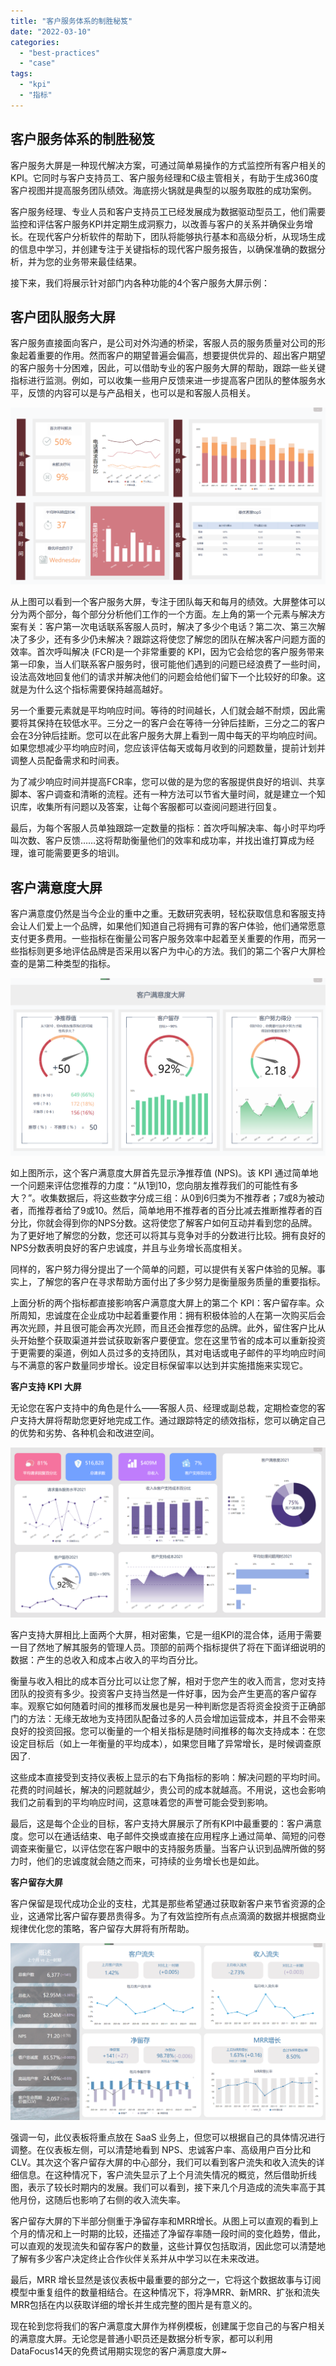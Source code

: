 ```yaml
---
title: "客户服务体系的制胜秘笈"
date: "2022-03-10"
categories: 
  - "best-practices"
  - "case"
tags: 
  - "kpi"
  - "指标"
---
```


## 客户服务体系的制胜秘笈

客户服务大屏是一种现代解决方案，可通过简单易操作的方式监控所有客户相关的KPI。它同时与客户支持员工、客户服务经理和C级主管相关，有助于生成360度客户视图并提高服务团队绩效。海底捞火锅就是典型的以服务取胜的成功案例。

客户服务经理、专业人员和客户支持员工已经发展成为数据驱动型员工，他们需要监控和评估客户服务KPI并定期生成洞察力，以改善与客户的关系并确保业务增长。在现代客户分析软件的帮助下，团队将能够执行基本和高级分析，从现场生成的信息中学习，并创建专注于关键指标的现代客户服务报告，以确保准确的数据分析，并为您的业务带来最佳结果。

接下来，我们将展示针对部门内各种功能的4个客户服务大屏示例：

## **客户团队服务大屏**

客户服务直接面向客户，是公司对外沟通的桥梁，客服人员的服务质量对公司的形象起着重要的作用。然而客户的期望普遍会偏高，想要提供优异的、超出客户期望的客户服务十分困难，因此，可以借助专业的客户服务大屏的帮助，跟踪一些关键指标进行监测。例如，可以收集一些用户反馈来进一步提高客户团队的整体服务水平，反馈的内容可以是与产品相关，也可以是和客服人员相关。

![1-1](images/1646891858-1-1.png)

从上图可以看到一个客户服务大屏，专注于团队每天和每月的绩效。大屏整体可以分为两个部分，每个部分分析他们工作的一个方面。左上角的第一个元素与解决方案有关：客户第一次电话联系客服人员时，解决了多少个电话？第二次、第三次解决了多少，还有多少仍未解决？跟踪这将使您了解您的团队在解决客户问题方面的效率。首次呼叫解决 (FCR)是一个非常重要的 KPI，因为它会给您的客户服务带来第一印象，当人们联系客户服务时，很可能他们遇到的问题已经浪费了一些时间，设法高效地回复他们的请求并解决他们的问题会给他们留下一个比较好的印象。这就是为什么这个指标需要保持越高越好。

另一个重要元素就是平均响应时间。等待的时间越长，人们就会越不耐烦，因此需要将其保持在较低水平。三分之一的客户会在等待一分钟后挂断，三分之二的客户会在3分钟后挂断。您可以在此客户服务大屏上看到一周中每天的平均响应时间。如果您想减少平均响应时间，您应该评估每天或每月收到的问题数量，提前计划并调整人员配备需求和时间表。

为了减少响应时间并提高FCR率，您可以做的是为您的客服提供良好的培训、共享脚本、客户调查和清晰的流程。还有一种方法可以节省大量时间，就是建立一个知识库，收集所有问题以及答案，让每个客服都可以查阅问题进行回复。

最后，为每个客服人员单独跟踪一定数量的指标：首次呼叫解决率、每小时平均呼叫次数、客户反馈……这将帮助衡量他们的效率和成功率，并找出谁打算成为经理，谁可能需要更多的培训。

## **客户满意度大屏**

客户满意度仍然是当今企业的重中之重。无数研究表明，轻松获取信息和客服支持会让人们爱上一个品牌，如果他们知道自己将拥有可靠的客户体验，他们通常愿意支付更多费用。一些指标在衡量公司客户服务效率中起着至关重要的作用，而另一些指标则更多地评估品牌是否采用以客户为中心的方法。我们的第二个客户大屏检查的是第二种类型的指标。

![1-2](images/1646891862-1-2.png)

如上图所示，这个客户满意度大屏首先显示净推荐值 (NPS)。该 KPI 通过简单地一个问题来评估您推荐的力度：“从1到10，您向朋友推荐我们的可能性有多大？”。收集数据后，将这些数字分成三组：从0到6归类为不推荐者；7或8为被动者，而推荐者给了9或10。然后，简单地用不推荐者的百分比减去推断推荐者的百分比，你就会得到你的NPS分数。这将使您了解客户如何互动并看到您的品牌。为了更好地了解您的分数，您还可以将其与竞争对手的分数进行比较。拥有良好的NPS分数表明良好的客户忠诚度，并且与业务增长高度相关。

同样的，客户努力得分提出了一个简单的问题，可以提供有关客户体验的见解。事实上，了解您的客户在寻求帮助方面付出了多少努力是衡量服务质量的重要指标。

上面分析的两个指标都直接影响客户满意度大屏上的第二个 KPI：客户留存率。众所周知，忠诚度在企业成功中起着重要作用：拥有积极体验的人在第一次购买后会再次光顾，并且很可能会再次光顾，而且还会推荐您的品牌。此外，留住客户比从头开始整个获取渠道并尝试获取新客户要便宜。您在这里节省的成本可以重新投资于更需要的渠道，例如人员过多的支持团队，其对电话或电子邮件的平均响应时间与不满意的客户数量同步增长。设定目标保留率以达到并实施措施来实现它。

**客户支持 KPI 大屏**

无论您在客户支持中的角色是什么——客服人员、经理或副总裁，定期检查您的客户支持大屏将帮助您更好地完成工作。通过跟踪特定的绩效指标，您可以确定自己的优势和劣势、各种机会和改进空间。

![1-3](images/1646891867-1-3.png)

客户支持大屏相比上面两个大屏，相对密集，它是一组KPI的混合体，适用于需要一目了然地了解其服务的管理人员。顶部的前两个指标提供了将在下面详细说明的数据：产生的总收入和成本占收入的平均百分比。

衡量与收入相比的成本百分比可以让您了解，相对于您产生的收入而言，您对支持团队的投资有多少。投资客户支持当然是一件好事，因为会产生更高的客户留存率。观察它如何随着时间的推移而发展也是另一种判断您是否将资金投资于正确部门的方法：无缘无故地为支持团队配备过多的人员会增加运营成本，并且不会带来良好的投资回报。您可以衡量的一个相关指标是随时间推移的每次支持成本：在您设定目标后（如上一年衡量的平均成本），如果您目睹了异常增长，是时候调查原因了.

这些成本直接受到支持仪表板上显示的右下角指标的影响：解决问题的平均时间。花费的时间越长，解决的问题就越少，贵公司的成本就越高。不用说，这也会影响我们之前看到的平均响应时间，这意味着您的声誉可能会受到影响。

最后，这是每个企业的目标，客户支持大屏展示了所有KPI中最重要的：客户满意度。您可以在通话结束、电子邮件交换或直接在应用程序上通过简单、简短的问卷调查来衡量它，以评估您在客户眼中的支持服务质量。当客户认识到品牌所做的努力时，他们的忠诚度就会随之而来，可持续的业务增长也是如此。

**客户留存大屏**

客户保留是现代成功企业的支柱，尤其是那些希望通过获取新客户来节省资源的企业，这通常比客户留存要昂贵得多。为了有效监控所有点点滴滴的数据并根据商业规律优化您的策略，客户留存大屏将有所帮助。

![1-4](images/1646891870-1-4.png)

强调一句，此仪表板将重点放在 SaaS 业务上，但您可以根据自己的具体情况进行调整。在仪表板左侧，可以清楚地看到 NPS、忠诚客户率、高级用户百分比和 CLV。其次这个客户留存大屏的中心部分，我们可以看到客户流失和收入流失的详细信息。在这种情况下，客户流失显示了上个月流失情况的概览，然后借助折线图，表示了较长时期内的发展。我们可以看到，接下来几个月造成的流失率高于其他月份，这随后也影响了右侧的收入流失率。

客户留存大屏的下半部分侧重于净留存率和MRR增长。从图上可以直观的看到上个月的情况和上一时期的比较，还描述了净留存率随一段时间的变化趋势，借此，可以直观的发现流失和留存客户的数量，这些计算仅包括取消，因此您可以清楚地了解有多少客户决定终止合作伙伴关系并从中学习以在未来改进。

最后，MRR 增长显然是该仪表板中最重要的部分之一，它将这个数据故事与订阅模型中重复组件的数量相结合。在这种情况下，将净MRR、新MRR、扩张和流失MRR包括在内以获取详细的增长并生成完整的图片是有意义的。

现在轮到您将我们的客户满意度大屏作为样例模板，创建属于您自己的与客户相关的满意度大屏。无论您是普通小职员还是数据分析专家，都可以利用DataFocus14天的免费试用期实现您的客户满意度大屏~
